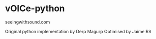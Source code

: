 # vOICe-python

seeingwithsound.com

Original python implementation by Derp Magurp
Optimised by Jaime RS
